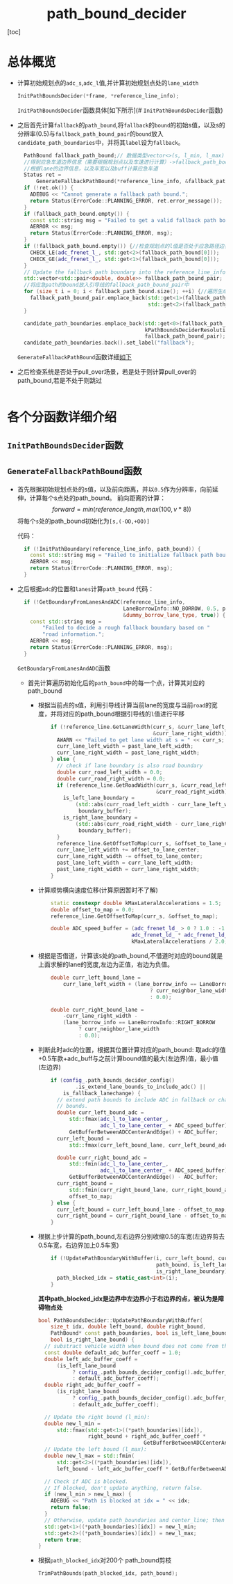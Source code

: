<center><span style="font-size:2rem;font-weight:bold;">path_bound_decider</span></center>

<div style="page-break-after: always;"></div>

[toc]

<div style="page-break-after: always;"></div>

# 总体概览

* 计算初始规划点的`adc_s`,`adc_l`值,并计算初始规划点处的`lane_width`
  ```C
  InitPathBoundsDecider(*frame, *reference_line_info);
  ```

  `InitPathBoundsDecider`函数具体[如下所示](# `InitPathBoundsDecider`函数)

* 之后首先计算`fallback`的`path_bound`,将`fallback`的`bound`的初始s值，以及s的分辨率(0.5)与`fallback_path_bound_pair`的`bound`放入`candidate_path_boundaries`中，并将其`label`设为`fallback`。
  ```c++
    PathBound fallback_path_bound;// 数据类型vector<>(s, l_min, l_max)
    //得到应急车道边界信息（需要根据规划点以及车速进行计算）->fallback_path_bound
    //根据lane的边界信息，以及车宽以及buff计算应急车道
    Status ret =
        GenerateFallbackPathBound(*reference_line_info, &fallback_path_bound);//
    if (!ret.ok()) {
      ADEBUG << "Cannot generate a fallback path bound.";
      return Status(ErrorCode::PLANNING_ERROR, ret.error_message());
    }
    if (fallback_path_bound.empty()) {
      const std::string msg = "Failed to get a valid fallback path boundary";
      AERROR << msg;
      return Status(ErrorCode::PLANNING_ERROR, msg);
    }
    if (!fallback_path_bound.empty()) {//检查规划点的l值是否处于应急路径边界中
      CHECK_LE(adc_frenet_l_, std::get<2>(fallback_path_bound[0]));
      CHECK_GE(adc_frenet_l_, std::get<1>(fallback_path_bound[0]));
    }
    // Update the fallback path boundary into the reference_line_info.
    std::vector<std::pair<double, double>> fallback_path_bound_pair;
    //将应急path的bound放入引导线的fallback_path_bound_pair中
    for (size_t i = 0; i < fallback_path_bound.size(); ++i) {//遍历生成的边界
      fallback_path_bound_pair.emplace_back(std::get<1>(fallback_path_bound[i]),
                                            std::get<2>(fallback_path_bound[i]));
    }
  
    candidate_path_boundaries.emplace_back(std::get<0>(fallback_path_bound[0]),
                                           kPathBoundsDeciderResolution,
                                           fallback_path_bound_pair);
    candidate_path_boundaries.back().set_label("fallback");
  ```

  `GenerateFallbackPathBound`函数详细[如下](#`GenerateFallbackPathBound`函数)
  
* 之后检查系统是否处于pull_over场景，若是处于则计算pull_over的path_bound,若是不处于则跳过
  ```C++
  
  ```

  



# 各个分函数详细介绍

## `InitPathBoundsDecider`函数





## `GenerateFallbackPathBound`函数

* 首先根据初始规划点处的s值，以及前向距离，并以`0.5`作为分辨率，向前延伸，计算每个s点处的path_bound。
  前向距离的计算：
  $$
  forward = min(reference\_length,max(100,v*8))
  $$
  将每个`s`处的path_bound初始化为`[s,(-OO,+OO)]`

  代码：
  ```C++
    if (!InitPathBoundary(reference_line_info, path_bound)) {
      const std::string msg = "Failed to initialize fallback path boundaries.";
      AERROR << msg;
      return Status(ErrorCode::PLANNING_ERROR, msg);
    }
  ```

* 之后根据`adc`的位置和`lanes`计算`path_bound`
  代码：

  ```C++
    if (!GetBoundaryFromLanesAndADC(reference_line_info,
                                    LaneBorrowInfo::NO_BORROW, 0.5, path_bound,
                                    &dummy_borrow_lane_type, true)) {
      const std::string msg =
          "Failed to decide a rough fallback boundary based on "
          "road information.";
      AERROR << msg;
      return Status(ErrorCode::PLANNING_ERROR, msg);
    }
  ```

  `GetBoundaryFromLanesAndADC`函数

  * 首先计算遍历初始化后的`path_bound`中的每一个点，计算其对应的path_bound
  
    * 根据当前点的s值，利用引导线计算当前lane的宽度与当前`road`的宽度，并将对应的path_bound根据引导线的`l`值进行平移
  
      ```C++
          if (!reference_line.GetLaneWidth(curr_s, &curr_lane_left_width,
                                           &curr_lane_right_width)) {
            AWARN << "Failed to get lane width at s = " << curr_s;
            curr_lane_left_width = past_lane_left_width;
            curr_lane_right_width = past_lane_right_width;
          } else {
            // check if lane boundary is also road boundary
            double curr_road_left_width = 0.0;
            double curr_road_right_width = 0.0;
            if (reference_line.GetRoadWidth(curr_s, &curr_road_left_width,
                                            &curr_road_right_width)) {
              is_left_lane_boundary =
                  (std::abs(curr_road_left_width - curr_lane_left_width) >
                   boundary_buffer);
              is_right_lane_boundary =
                  (std::abs(curr_road_right_width - curr_lane_right_width) >
                   boundary_buffer);
            }
            reference_line.GetOffsetToMap(curr_s, &offset_to_lane_center);
            curr_lane_left_width += offset_to_lane_center;
            curr_lane_right_width -= offset_to_lane_center;
            past_lane_left_width = curr_lane_left_width;
            past_lane_right_width = curr_lane_right_width;
          }
      ```
      
    * 计算顺势横向速度位移(计算原因暂时不了解)
      ```C++
          static constexpr double kMaxLateralAccelerations = 1.5;
          double offset_to_map = 0.0;
          reference_line.GetOffsetToMap(curr_s, &offset_to_map);
      
          double ADC_speed_buffer = (adc_frenet_ld_ > 0 ? 1.0 : -1.0) *
                                    adc_frenet_ld_ * adc_frenet_ld_ /
                                    kMaxLateralAccelerations / 2.0;
      ```
    
    * 根据是否借道，计算该`S`处的path_bound,不借道时对应的bound就是上面求解的lane的宽度,左边为正值，右边为负值。
      ```C++
          double curr_left_bound_lane =
              curr_lane_left_width + (lane_borrow_info == LaneBorrowInfo::LEFT_BORROW
                                          ? curr_neighbor_lane_width
                                          : 0.0);
      
          double curr_right_bound_lane =
              -curr_lane_right_width -
              (lane_borrow_info == LaneBorrowInfo::RIGHT_BORROW
                   ? curr_neighbor_lane_width
                   : 0.0);
      ```
    
    * 判断此时adc的位置，根据其位置计算对应的path_bound: 取adc的l值+0.5车款+adc_buff与之前计算bound值的最大(左边界)值，最小值(左边界)
      ```C++
          if (config_.path_bounds_decider_config()
                  .is_extend_lane_bounds_to_include_adc() ||
              is_fallback_lanechange) {
            // extend path bounds to include ADC in fallback or change lane path
            // bounds.
            double curr_left_bound_adc =
                std::fmax(adc_l_to_lane_center_,
                          adc_l_to_lane_center_ + ADC_speed_buffer) +
                GetBufferBetweenADCCenterAndEdge() + ADC_buffer;
            curr_left_bound =
                std::fmax(curr_left_bound_lane, curr_left_bound_adc) - offset_to_map;
      
            double curr_right_bound_adc =
                std::fmin(adc_l_to_lane_center_,
                          adc_l_to_lane_center_ + ADC_speed_buffer) -
                GetBufferBetweenADCCenterAndEdge() - ADC_buffer;
            curr_right_bound =
                std::fmin(curr_right_bound_lane, curr_right_bound_adc) -
                offset_to_map;
          } else {
            curr_left_bound = curr_left_bound_lane - offset_to_map;
            curr_right_bound = curr_right_bound_lane - offset_to_map;
          }
      ```
    
    * 根据上步计算的path_bound,左右边界分别收缩0.5的车宽(左边界剪去0.5车宽，右边界加上0.5车宽)
      ```C++
          if (!UpdatePathBoundaryWithBuffer(i, curr_left_bound, curr_right_bound,
                                            path_bound, is_left_lane_boundary,
                                            is_right_lane_boundary)) {
            path_blocked_idx = static_cast<int>(i);
          }
      ```
    
      **其中path_blocked_idx是边界中左边界小于右边界的点，被认为是障碍物点处**
    
      ```C++
      bool PathBoundsDecider::UpdatePathBoundaryWithBuffer(
          size_t idx, double left_bound, double right_bound,
          PathBound* const path_boundaries, bool is_left_lane_bound,
          bool is_right_lane_bound) {
        // substract vehicle width when bound does not come from the lane boundary
        const double default_adc_buffer_coeff = 1.0;
        double left_adc_buffer_coeff =
            (is_left_lane_bound
                 ? config_.path_bounds_decider_config().adc_buffer_coeff()
                 : default_adc_buffer_coeff);
        double right_adc_buffer_coeff =
            (is_right_lane_bound
                 ? config_.path_bounds_decider_config().adc_buffer_coeff()
                 : default_adc_buffer_coeff);
      
        // Update the right bound (l_min):
        double new_l_min =
            std::fmax(std::get<1>((*path_boundaries)[idx]),
                      right_bound + right_adc_buffer_coeff *
                                        GetBufferBetweenADCCenterAndEdge());
        // Update the left bound (l_max):
        double new_l_max = std::fmin(
            std::get<2>((*path_boundaries)[idx]),
            left_bound - left_adc_buffer_coeff * GetBufferBetweenADCCenterAndEdge());
      
        // Check if ADC is blocked.
        // If blocked, don't update anything, return false.
        if (new_l_min > new_l_max) {
          ADEBUG << "Path is blocked at idx = " << idx;
          return false;
        }
        // Otherwise, update path_boundaries and center_line; then return true.
        std::get<1>((*path_boundaries)[idx]) = new_l_min;
        std::get<2>((*path_boundaries)[idx]) = new_l_max;
        return true;
      }
      ```
    
    * 根据`path_blocked_idx`对200个 path_bound剪枝
    
      ```C++
      TrimPathBounds(path_blocked_idx, path_bound);
      ```
    
      

